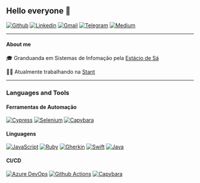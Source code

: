 ## Hello everyone :wave:
 
[![Github](https://img.shields.io/badge/-Github-595D60?style=flat-square&logo=Github&logoColor=white&link=https://github.com/nayaraquino/)](https://github.com/nayaraquino/)
[![Linkedin](https://img.shields.io/badge/-LinkedIn-595D60?style=flat-square&logo=Linkedin&logoColor=white&link=https://www.linkedin.com/in/nayaraquino//)](https://www.linkedin.com/in/nayaraquino/)
[![Gmail](https://img.shields.io/badge/-Gmail-595D60?style=flat-square&logo=Gmail&logoColor=white&link=mailto:nayaraquino7@gmail.com/)](mailto:nayaraquino7@gmail.com/)
[![Telegram](https://img.shields.io/badge/Telegram-595D60?style=flat-square&logo=Telegram&logoColor=white&link=https://t.me/nayaraquino)](https://t.me/nayaraquino)
[![Medium](https://img.shields.io/badge/Medium-595D60?style=flat-square&logo=Medium&logoColor=white&link=https://nayaraquino.medium.com/)](https://nayaraquino.medium.com/)

---
#### About me

:mortar_board:  Granduanda em Sistemas de Infomação pela [Estácio de Sá](https://estacio.br)

:woman_technologist:  Atualmente trabalhando na [Stant](https://github.com/stantmob)

---

### Languages and Tools

#### Ferramentas de Automação
[![Cypress](https://img.shields.io/badge/-Cypress-595D60?style=flat-square&logo=Cypress&logoColor=white&link=https://github.com/nayaraquino/)](https://github.com/nayaraquino/)
[![Selenium](https://img.shields.io/badge/-Selenium-595D60?style=flat-square&logo=Selenium&logoColor=white&link=https://github.com/nayaraquino/)](https://github.com/nayaraquino/)
[![Capybara](https://img.shields.io/badge/-Capybara-595D60?style=flat-square&logo=Capybara&logoColor=white&link=https://github.com/nayaraquino/)](https://github.com/nayaraquino/)

#### Linguagens
[![JavaScript](https://img.shields.io/badge/-JavaScript-595D60?style=flat-square&logo=JavaScript&logoColor=white&link=https://github.com/nayaraquino/)](https://github.com/nayaraquino/)
[![Ruby](https://img.shields.io/badge/-Ruby-595D60?style=flat-square&logo=Ruby&logoColor=white&link=https://github.com/nayaraquino/)](https://github.com/nayaraquino/)
[![Gherkin](https://img.shields.io/badge/-Gherkin-595D60?style=flat-square&logo=Gherkin&logoColor=white&link=https://github.com/nayaraquino/)](https://github.com/nayaraquino/)
[![Swift](https://img.shields.io/badge/-Swift-595D60?style=flat-square&logo=Swift&logoColor=white&link=https://github.com/nayaraquino/)](https://github.com/nayaraquino/)
[![Java](https://img.shields.io/badge/-Java-595D60?style=flat-square&logo=Java&logoColor=white&link=https://github.com/nayaraquino/)](https://github.com/nayaraquino/)

#### CI/CD
[![Azure DevOps](https://img.shields.io/badge/-AzureDevOps-595D60?style=flat-square&logo=AzureDevOps&logoColor=white&link=https://github.com/nayaraquino/)](https://github.com/nayaraquino/)
[![Github Actions](https://img.shields.io/badge/-Github-595D60?style=flat-square&logo=Github&logoColor=white&link=https://github.com/nayaraquino/)](https://github.com/nayaraquino/)
[![Capybara](https://img.shields.io/badge/-Capybara-595D60?style=flat-square&logo=Capybara&logoColor=white&link=https://github.com/nayaraquino/)](https://github.com/nayaraquino/)



<!--
[![Nayara Github Status](https://github-readme-stats.vercel.app/api?username=nayaraquino&theme=blue-green)](https://github.com/nayaraquino/github-readme-stats)
<!--
**nayaraquino/nayaraquino** is a ✨ _special_ ✨ repository because its `README.md` (this file) appears on your GitHub profile.
